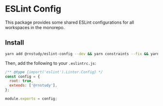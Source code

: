 # ESLint Config

This package provides some shared ESLint configurations for all workspaces in the monorepo.

## Install

```bash
yarn add @rnstudy/eslint-config --dev && yarn constraints --fix && yarn
```

Then, add the following to your `.eslintrc.js`:

```js
/** @type {import('eslint').Linter.Config} */
const config = {
  root: true,
  extends: ['@rnstudy'],
};

module.exports = config;
```
